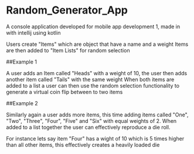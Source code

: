 # Random_Generator_App
A console application developed for mobile app development 1, made in with intellij using kotlin


Users create "Items" which are object that have a name and a weight
Items are then added to "Item Lists" for random selection


##Example 1

A user adds an Item called "Heads" with a weight of 10, the user then adds another item called "Tails" with the same weight
When both items are added to a list  a user can then use the random selection functionality to generate a virtual coin flip between to two items

##Example 2

Similarly again a user adds more items, this time adding items called "One", "Two", "Three", "Four", "Five" and "Six" with equal weights of 2.
When added to a list together the user can effectively reproduce a die roll.

For instance lets say item "Four" has a wight of 10 which is 5 times higher than all other items, this effectively creates a heavily loaded die

